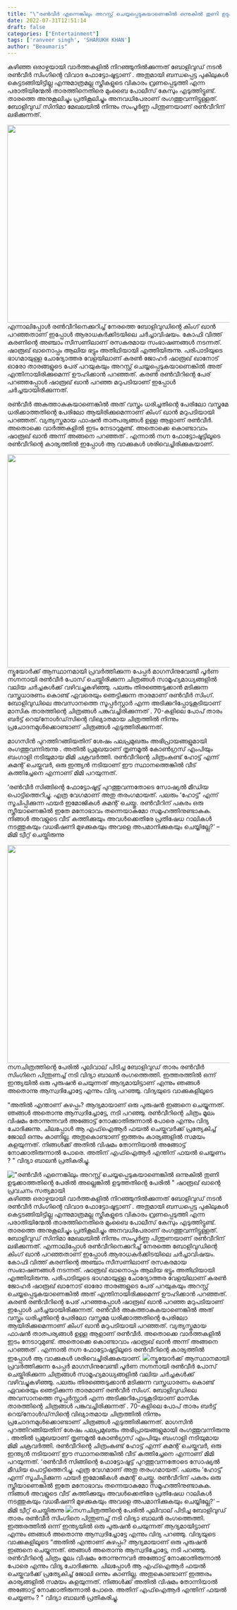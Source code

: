 ```yaml
---
title: "\"രൺവീർ എന്നെങ്കിലും അറസ്റ്റ് ചെയ്യപ്പെടുകയാണെങ്കിൽ ഒന്നുകിൽ തുണി ഉടുക്കാത്തതിന്റെ പേരിൽ അല്ലെങ്കിൽ ഉടുത്തതിന്റെ പേരിൽ  \" ഷാരൂഖ് ഖാന്റെ പ്രവചനം സത്യമായി"
date: 2022-07-31T12:51:14
draft: false
categories: ["Entertainment"]
tags: ['ranveer singh', 'SHARUKH KHAN']
author: "Beaumaris"
---
```


കഴിഞ്ഞ ഒരാഴ്ചയായി വാര്‍ത്തകളില്‍ നിറഞ്ഞുനില്‍ക്കുന്നത് ബോളിവുഡ് നടന്‍ രണ്‍വീര്‍ സിംഗിന്റെ വിവാദ ഫോട്ടോഷൂട്ടാണ് . അതുമായി ബന്ധപ്പെട്ട പുകിലുകൾ കെട്ടടങ്ങിയിട്ടില്ല എന്നുമാത്രമല്ല സ്ത്രീകളുടെ വികാരം വ്രണപ്പെടുത്തി എന്ന പരാതിയിന്മേൽ താരത്തിനെതിരെ മുംബൈ പോലീസ് കേസും എടുത്തിട്ടുണ്ട്. താരത്തെ അനുകൂലിച്ചും പ്രതികൂലിച്ചും അനവധിപേരാണ് രംഗത്തുവന്നിട്ടുള്ളത്. ബോളിവുഡ് സിനിമാ മേഖലയിൽ നിന്നും സംപൂർണ്ണ പിന്തുണയാണ് രൺവീറിന് ലഭിക്കുന്നത്.

<img class="size-full wp-image-344858 aligncenter" src="https://cdn.boolokam.com/articles/2022/07/ge4333t.jpeg" alt="" width="800" height="448" />എന്നാലിപ്പോൾ രണ്‍വീറിനെക്കുറിച്ച് നേരത്തെ ബോളിവുഡിന്റെ കിംഗ് ഖാന്‍ പറഞ്ഞതാണ് ഇപ്പോള്‍ ആരാധകര്‍ക്കിടയിലെ ചര്‍ച്ചാവിഷയം. കോഫി വിത്ത് കരണിന്റെ അഞ്ചാം സീസണിലാണ് രസകരമായ സംഭാഷണങ്ങള്‍ നടന്നത്. ഷാരൂഖ് ഖാനൊപ്പം ആലിയ ഭട്ടും അതിഥിയായി എത്തിയിരുന്നു. പരിപാടിയുടെ ഭാഗമായുള്ള ചോദ്യോത്തര വേളയിലാണ് കരണ്‍ ജോഹര്‍ ഷാരൂഖ് ഖാനോട് ഓരോ താരങ്ങളുടെ പേര് പറയുകയും അറസ്റ്റ് ചെയ്യപ്പെടുകയാണെങ്കില്‍ അത് എന്തിനായിരിക്കുമെന്ന് ഊഹിക്കാന്‍ പറഞ്ഞത്. കരണ്‍ രണ്‍വീറിന്റെ പേര് പറഞ്ഞപ്പോള്‍ ഷാരൂഖ് ഖാന്‍ പറഞ്ഞ മറുപടിയാണ് ഇപ്പോള്‍ ചര്‍ച്ചയായിരിക്കുന്നത്.

രണ്‍വീര്‍ അകത്താകുകയാണെങ്കിൽ അത് വസ്ത്രം ധരിച്ചതിന്റെ പേരിലോ വസ്ത്രമേ ധരിക്കാത്തതിന്റെ പേരിലോ ആയിരിക്കുമെന്നാണ് കിംഗ് ഖാൻ മറുപടിയായി പറഞ്ഞത്. വ്യത്യസ്തമായ ഫാഷന്‍ താത്പര്യങ്ങൾ ഉള്ള ആളാണ് രൺവീർ. അതൊക്കെ വാര്‍ത്തകളില്‍ ഇടം നേടാറുമുണ്ട്. അതൊക്കെ കൊണ്ടാവാം ഷാരൂഖ് ഖാന്‍ അന്ന് അങ്ങനെ പറഞ്ഞത് . എന്നാൽ നഗ്ന ഫോട്ടോഷൂട്ടിലൂടെ രണ്‍വീറിന്റെ കാര്യത്തില്‍ ഇപ്പോള്‍ ആ വാക്കുകള്‍ ശരിവെച്ചിരിക്കുകയാണ്.

<img class="wp-image-344677 aligncenter" src="https://cdn.boolokam.com/articles/2022/07/gegegg.webp" alt="" width="859" height="483" />ന്യൂയോർക്ക് ആസ്ഥാനമായി പ്രവർത്തിക്കുന്ന പേപ്പർ മാഗസിനുവേണ്ടി പൂർണ നഗ്നനായി രൺവീർ പോസ് ചെയ്തിരിക്കുന്ന ചിത്രങ്ങൾ സാമൂഹ്യമാധ്യങ്ങളിൽ വലിയ ചർച്ചകൾക്ക് വഴിവച്ചുകഴിഞ്ഞു. പലരും തിരഞ്ഞെടുക്കാൻ മടിക്കുന്ന വസ്ത്രധാരണം കൊണ്ട് ഏവരെയും ഞെട്ടിക്കുന്ന താരമാണ് രൺവീർ സിംഗ്. ബോളിവുഡിലെ അവസാനത്തെ സൂപ്പർസ്റ്റാർ എന്ന അടിക്കുറിപ്പോടുകൂടിയാണ് മാസിക താരത്തിന്റെ ചിത്രങ്ങൾ പങ്കുവച്ചിരിക്കുന്നത് . 70-കളിലെ പോപ് താരം ബര്‍ട്ട് റെയ്‌നോള്‍ഡ്‌സിന്റെ വിഖ്യാതമായ ചിത്രത്തില്‍ നിന്നും പ്രചോദനമുള്‍ക്കൊണ്ടാണ് ചിത്രങ്ങള്‍ എടുത്തിരിക്കുന്നത്.

മാഗസിൻ പുറത്തിറങ്ങിയതിന് ശേഷം പലപ്രമുഖരും അഭിപ്രായങ്ങളുമായി രംഗത്തുവന്നിരുന്നു . അതിൽ പ്രമുഖയാണ് തൃണമൂൽ കോൺഗ്രസ് എംപിയും ബംഗാളി നടിയുമായ മിമി ചക്രവർത്തി. രൺവീറിന്റെ ചിത്രംകണ്ട്‌ ഹോട്ട് എന്ന് കമന്റ് ചെയ്തവർ, ഒരു ഇന്ത്യൻ നടിയാണ് ഈ സ്ഥാനത്തെങ്കിൽ വീട് കത്തിച്ചേനെ എന്നാണ് മിമി പറയുന്നത്.

‘രണ്‍വീര്‍ സിങ്ങിന്റെ ഫോട്ടോഷൂട്ട് പുറത്തുവന്നതോടെ സോഷ്യല്‍ മീഡിയ പൊട്ടിത്തെറിച്ചു. എത്ര വേഗമാണ് അതു തരംഗമായത്. പലരും ‘ഹോട്ട്’ എന്ന് സൂചിപ്പിക്കുന്ന ഫയര്‍ ഇമോജികള്‍ കമന്റ് ചെയ്തു. രണ്‍വീറിന് പകരം ഒരു സ്ത്രീയാണെങ്കില്‍ ഇതേ മനോഭാവം തന്നെയാകുമോ സമൂഹത്തിനുണ്ടാകുക. നിങ്ങള്‍ അവളുടെ വീട് കത്തിക്കുയും അവള്‍ക്കെതിരേ പ്രതിഷേധ റാലികള്‍ നടത്തുകയും വധഭീഷണി മുഴക്കുകയും അവളെ അപമാനിക്കുകയും ചെയ്യില്ലേ?’ – മിമി ട്വീറ്റ് ചെയ്തിരുന്നു

<img class="wp-image-344859 aligncenter" src="https://cdn.boolokam.com/articles/2022/07/dqg.jpg" alt="" width="948" height="494" />നഗ്നചിത്രത്തിന്റെ പേരിൽ പുലിവാല് പിടിച്ച ബോളിവുഡ് താരം രണ്‍വീര്‍ സിംഗിനെ പിന്തുണച്ച് നടി വിദ്യാ ബാലൻ രംഗത്തെത്തി. ഇത്തരത്തിൽ ഒന്ന് ഇന്ത്യയിൽ ഒരു പുരുഷൻ ചെയുന്നത് ആദ്യമായിട്ടാണ് എന്നും ഞങ്ങൾ അതൊന്നു ആസ്വദിച്ചോട്ടേ എന്നും വിദ്യ പറഞ്ഞു. വിദ്യയുടെ വാക്കുകളിലൂടെ

“അതിൽ എന്താണ് കുഴപ്പം? ആദ്യമായാണ് ഒരു പുരുഷൻ ഇങ്ങനെ ചെയ്യുന്നത്. ഞങ്ങൾ അതൊന്നു ആസ്വദിച്ചോട്ടേ, നടി പറഞ്ഞു. രൺവീറിന്റെ ചിത്രം മൂലം വിഷമം തോന്നുന്നവർ അങ്ങോട്ട് നോക്കാതിരുന്നാൽ പോരെ എന്നും വിദ്യ ചോദിക്കുന്നു. ചിലപ്പോൾ ആ എഫ്ഐആർ ഫയൽ ചെയ്തവർക്ക് പ്രത്യേകിച്ച് ജോലി ഒന്നും കാണില്ല. അതുകൊണ്ടാണ് ഇത്തരം കാര്യങ്ങളിൽ സമയം കളയുന്നത്. നിങ്ങൾക്ക് അതിൽ വിഷമം തോന്നിയാൽ അങ്ങോട്ട് നോക്കാതിരുന്നാൽ പോരെ. അതിന് എഫ്ഐആർ എന്തിന് ഫയൽ ചെയ്യണം ? " വിദ്യാ ബാലൻ പ്രതികരിച്ചു.


!["രൺവീർ എന്നെങ്കിലും അറസ്റ്റ് ചെയ്യപ്പെടുകയാണെങ്കിൽ ഒന്നുകിൽ തുണി ഉടുക്കാത്തതിന്റെ പേരിൽ അല്ലെങ്കിൽ ഉടുത്തതിന്റെ പേരിൽ  " ഷാരൂഖ് ഖാന്റെ പ്രവചനം സത്യമായി](https://cdn.boolokam.com/articles/2022/07/ge4333t.jpeg)കഴിഞ്ഞ ഒരാഴ്ചയായി വാര്‍ത്തകളില്‍ നിറഞ്ഞുനില്‍ക്കുന്നത് ബോളിവുഡ് നടന്‍ രണ്‍വീര്‍ സിംഗിന്റെ വിവാദ ഫോട്ടോഷൂട്ടാണ് . അതുമായി ബന്ധപ്പെട്ട പുകിലുകൾ കെട്ടടങ്ങിയിട്ടില്ല എന്നുമാത്രമല്ല സ്ത്രീകളുടെ വികാരം വ്രണപ്പെടുത്തി എന്ന പരാതിയിന്മേൽ താരത്തിനെതിരെ മുംബൈ പോലീസ് കേസും എടുത്തിട്ടുണ്ട്. താരത്തെ അനുകൂലിച്ചും പ്രതികൂലിച്ചും അനവധിപേരാണ് രംഗത്തുവന്നിട്ടുള്ളത്. ബോളിവുഡ് സിനിമാ മേഖലയിൽ നിന്നും സംപൂർണ്ണ പിന്തുണയാണ് രൺവീറിന് ലഭിക്കുന്നത്. എന്നാലിപ്പോൾ രണ്‍വീറിനെക്കുറിച്ച് നേരത്തെ ബോളിവുഡിന്റെ കിംഗ് ഖാന്‍ പറഞ്ഞതാണ് ഇപ്പോള്‍ ആരാധകര്‍ക്കിടയിലെ ചര്‍ച്ചാവിഷയം. കോഫി വിത്ത് കരണിന്റെ അഞ്ചാം സീസണിലാണ് രസകരമായ സംഭാഷണങ്ങള്‍ നടന്നത്. ഷാരൂഖ് ഖാനൊപ്പം ആലിയ ഭട്ടും അതിഥിയായി എത്തിയിരുന്നു. പരിപാടിയുടെ ഭാഗമായുള്ള ചോദ്യോത്തര വേളയിലാണ് കരണ്‍ ജോഹര്‍ ഷാരൂഖ് ഖാനോട് ഓരോ താരങ്ങളുടെ പേര് പറയുകയും അറസ്റ്റ് ചെയ്യപ്പെടുകയാണെങ്കില്‍ അത് എന്തിനായിരിക്കുമെന്ന് ഊഹിക്കാന്‍ പറഞ്ഞത്. കരണ്‍ രണ്‍വീറിന്റെ പേര് പറഞ്ഞപ്പോള്‍ ഷാരൂഖ് ഖാന്‍ പറഞ്ഞ മറുപടിയാണ് ഇപ്പോള്‍ ചര്‍ച്ചയായിരിക്കുന്നത്. രണ്‍വീര്‍ അകത്താകുകയാണെങ്കിൽ അത് വസ്ത്രം ധരിച്ചതിന്റെ പേരിലോ വസ്ത്രമേ ധരിക്കാത്തതിന്റെ പേരിലോ ആയിരിക്കുമെന്നാണ് കിംഗ് ഖാൻ മറുപടിയായി പറഞ്ഞത്. വ്യത്യസ്തമായ ഫാഷന്‍ താത്പര്യങ്ങൾ ഉള്ള ആളാണ് രൺവീർ. അതൊക്കെ വാര്‍ത്തകളില്‍ ഇടം നേടാറുമുണ്ട്. അതൊക്കെ കൊണ്ടാവാം ഷാരൂഖ് ഖാന്‍ അന്ന് അങ്ങനെ പറഞ്ഞത് . എന്നാൽ നഗ്ന ഫോട്ടോഷൂട്ടിലൂടെ രണ്‍വീറിന്റെ കാര്യത്തില്‍ ഇപ്പോള്‍ ആ വാക്കുകള്‍ ശരിവെച്ചിരിക്കുകയാണ്. ![](https://cdn.boolokam.com/articles/2022/07/gegegg.webp)ന്യൂയോർക്ക് ആസ്ഥാനമായി പ്രവർത്തിക്കുന്ന പേപ്പർ മാഗസിനുവേണ്ടി പൂർണ നഗ്നനായി രൺവീർ പോസ് ചെയ്തിരിക്കുന്ന ചിത്രങ്ങൾ സാമൂഹ്യമാധ്യങ്ങളിൽ വലിയ ചർച്ചകൾക്ക് വഴിവച്ചുകഴിഞ്ഞു. പലരും തിരഞ്ഞെടുക്കാൻ മടിക്കുന്ന വസ്ത്രധാരണം കൊണ്ട് ഏവരെയും ഞെട്ടിക്കുന്ന താരമാണ് രൺവീർ സിംഗ്. ബോളിവുഡിലെ അവസാനത്തെ സൂപ്പർസ്റ്റാർ എന്ന അടിക്കുറിപ്പോടുകൂടിയാണ് മാസിക താരത്തിന്റെ ചിത്രങ്ങൾ പങ്കുവച്ചിരിക്കുന്നത് . 70-കളിലെ പോപ് താരം ബര്‍ട്ട് റെയ്‌നോള്‍ഡ്‌സിന്റെ വിഖ്യാതമായ ചിത്രത്തില്‍ നിന്നും പ്രചോദനമുള്‍ക്കൊണ്ടാണ് ചിത്രങ്ങള്‍ എടുത്തിരിക്കുന്നത്. മാഗസിൻ പുറത്തിറങ്ങിയതിന് ശേഷം പലപ്രമുഖരും അഭിപ്രായങ്ങളുമായി രംഗത്തുവന്നിരുന്നു . അതിൽ പ്രമുഖയാണ് തൃണമൂൽ കോൺഗ്രസ് എംപിയും ബംഗാളി നടിയുമായ മിമി ചക്രവർത്തി. രൺവീറിന്റെ ചിത്രംകണ്ട്‌ ഹോട്ട് എന്ന് കമന്റ് ചെയ്തവർ, ഒരു ഇന്ത്യൻ നടിയാണ് ഈ സ്ഥാനത്തെങ്കിൽ വീട് കത്തിച്ചേനെ എന്നാണ് മിമി പറയുന്നത്. ‘രണ്‍വീര്‍ സിങ്ങിന്റെ ഫോട്ടോഷൂട്ട് പുറത്തുവന്നതോടെ സോഷ്യല്‍ മീഡിയ പൊട്ടിത്തെറിച്ചു. എത്ര വേഗമാണ് അതു തരംഗമായത്. പലരും ‘ഹോട്ട്’ എന്ന് സൂചിപ്പിക്കുന്ന ഫയര്‍ ഇമോജികള്‍ കമന്റ് ചെയ്തു. രണ്‍വീറിന് പകരം ഒരു സ്ത്രീയാണെങ്കില്‍ ഇതേ മനോഭാവം തന്നെയാകുമോ സമൂഹത്തിനുണ്ടാകുക. നിങ്ങള്‍ അവളുടെ വീട് കത്തിക്കുയും അവള്‍ക്കെതിരേ പ്രതിഷേധ റാലികള്‍ നടത്തുകയും വധഭീഷണി മുഴക്കുകയും അവളെ അപമാനിക്കുകയും ചെയ്യില്ലേ?’ – മിമി ട്വീറ്റ് ചെയ്തിരുന്നു ![](https://cdn.boolokam.com/articles/2022/07/dqg.jpg)നഗ്നചിത്രത്തിന്റെ പേരിൽ പുലിവാല് പിടിച്ച ബോളിവുഡ് താരം രണ്‍വീര്‍ സിംഗിനെ പിന്തുണച്ച് നടി വിദ്യാ ബാലൻ രംഗത്തെത്തി. ഇത്തരത്തിൽ ഒന്ന് ഇന്ത്യയിൽ ഒരു പുരുഷൻ ചെയുന്നത് ആദ്യമായിട്ടാണ് എന്നും ഞങ്ങൾ അതൊന്നു ആസ്വദിച്ചോട്ടേ എന്നും വിദ്യ പറഞ്ഞു. വിദ്യയുടെ വാക്കുകളിലൂടെ “അതിൽ എന്താണ് കുഴപ്പം? ആദ്യമായാണ് ഒരു പുരുഷൻ ഇങ്ങനെ ചെയ്യുന്നത്. ഞങ്ങൾ അതൊന്നു ആസ്വദിച്ചോട്ടേ, നടി പറഞ്ഞു. രൺവീറിന്റെ ചിത്രം മൂലം വിഷമം തോന്നുന്നവർ അങ്ങോട്ട് നോക്കാതിരുന്നാൽ പോരെ എന്നും വിദ്യ ചോദിക്കുന്നു. ചിലപ്പോൾ ആ എഫ്ഐആർ ഫയൽ ചെയ്തവർക്ക് പ്രത്യേകിച്ച് ജോലി ഒന്നും കാണില്ല. അതുകൊണ്ടാണ് ഇത്തരം കാര്യങ്ങളിൽ സമയം കളയുന്നത്. നിങ്ങൾക്ക് അതിൽ വിഷമം തോന്നിയാൽ അങ്ങോട്ട് നോക്കാതിരുന്നാൽ പോരെ. അതിന് എഫ്ഐആർ എന്തിന് ഫയൽ ചെയ്യണം ? " വിദ്യാ ബാലൻ പ്രതികരിച്ചു.
